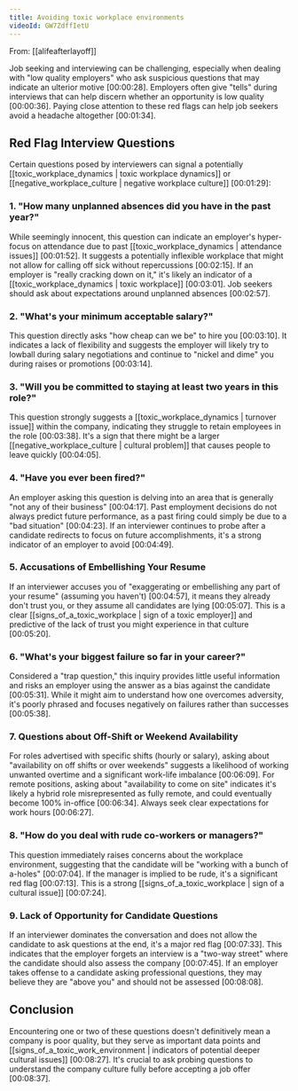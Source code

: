 ```yaml
---
title: Avoiding toxic workplace environments
videoId: GW7ZdffIetU
---
```


From: [[alifeafterlayoff]] <br/> 

Job seeking and interviewing can be challenging, especially when dealing with "low quality employers" who ask suspicious questions that may indicate an ulterior motive <a class="yt-timestamp" data-t="00:00:28">[00:00:28]</a>. Employers often give "tells" during interviews that can help discern whether an opportunity is low quality <a class="yt-timestamp" data-t="00:00:36">[00:00:36]</a>. Paying close attention to these red flags can help job seekers avoid a headache altogether <a class="yt-timestamp" data-t="00:01:34">[00:01:34]</a>.

## Red Flag Interview Questions

Certain questions posed by interviewers can signal a potentially [[toxic_workplace_dynamics | toxic workplace dynamics]] or [[negative_workplace_culture | negative workplace culture]] <a class="yt-timestamp" data-t="00:01:29">[00:01:29]</a>:

### 1. "How many unplanned absences did you have in the past year?"
While seemingly innocent, this question can indicate an employer's hyper-focus on attendance due to past [[toxic_workplace_dynamics | attendance issues]] <a class="yt-timestamp" data-t="00:01:52">[00:01:52]</a>. It suggests a potentially inflexible workplace that might not allow for calling off sick without repercussions <a class="yt-timestamp" data-t="00:02:15">[00:02:15]</a>. If an employer is "really cracking down on it," it's likely an indicator of a [[toxic_workplace_dynamics | toxic workplace]] <a class="yt-timestamp" data-t="00:03:01">[00:03:01]</a>. Job seekers should ask about expectations around unplanned absences <a class="yt-timestamp" data-t="00:02:57">[00:02:57]</a>.

### 2. "What's your minimum acceptable salary?"
This question directly asks "how cheap can we be" to hire you <a class="yt-timestamp" data-t="00:03:10">[00:03:10]</a>. It indicates a lack of flexibility and suggests the employer will likely try to lowball during salary negotiations and continue to "nickel and dime" you during raises or promotions <a class="yt-timestamp" data-t="00:03:14">[00:03:14]</a>.

### 3. "Will you be committed to staying at least two years in this role?"
This question strongly suggests a [[toxic_workplace_dynamics | turnover issue]] within the company, indicating they struggle to retain employees in the role <a class="yt-timestamp" data-t="00:03:38">[00:03:38]</a>. It's a sign that there might be a larger [[negative_workplace_culture | cultural problem]] that causes people to leave quickly <a class="yt-timestamp" data-t="00:04:05">[00:04:05]</a>.

### 4. "Have you ever been fired?"
An employer asking this question is delving into an area that is generally "not any of their business" <a class="yt-timestamp" data-t="00:04:17">[00:04:17]</a>. Past employment decisions do not always predict future performance, as a past firing could simply be due to a "bad situation" <a class="yt-timestamp" data-t="00:04:23">[00:04:23]</a>. If an interviewer continues to probe after a candidate redirects to focus on future accomplishments, it's a strong indicator of an employer to avoid <a class="yt-timestamp" data-t="00:04:49">[00:04:49]</a>.

### 5. Accusations of Embellishing Your Resume
If an interviewer accuses you of "exaggerating or embellishing any part of your resume" (assuming you haven't) <a class="yt-timestamp" data-t="00:04:57">[00:04:57]</a>, it means they already don't trust you, or they assume all candidates are lying <a class="yt-timestamp" data-t="00:05:07">[00:05:07]</a>. This is a clear [[signs_of_a_toxic_workplace | sign of a toxic employer]] and predictive of the lack of trust you might experience in that culture <a class="yt-timestamp" data-t="00:05:20">[00:05:20]</a>.

### 6. "What's your biggest failure so far in your career?"
Considered a "trap question," this inquiry provides little useful information and risks an employer using the answer as a bias against the candidate <a class="yt-timestamp" data-t="00:05:31">[00:05:31]</a>. While it might aim to understand how one overcomes adversity, it's poorly phrased and focuses negatively on failures rather than successes <a class="yt-timestamp" data-t="00:05:38">[00:05:38]</a>.

### 7. Questions about Off-Shift or Weekend Availability
For roles advertised with specific shifts (hourly or salary), asking about "availability on off shifts or over weekends" suggests a likelihood of working unwanted overtime and a significant work-life imbalance <a class="yt-timestamp" data-t="00:06:09">[00:06:09]</a>. For remote positions, asking about "availability to come on site" indicates it's likely a hybrid role misrepresented as fully remote, and could eventually become 100% in-office <a class="yt-timestamp" data-t="00:06:34">[00:06:34]</a>. Always seek clear expectations for work hours <a class="yt-timestamp" data-t="00:06:27">[00:06:27]</a>.

### 8. "How do you deal with rude co-workers or managers?"
This question immediately raises concerns about the workplace environment, suggesting that the candidate will be "working with a bunch of a-holes" <a class="yt-timestamp" data-t="00:07:04">[00:07:04]</a>. If the manager is implied to be rude, it's a significant red flag <a class="yt-timestamp" data-t="00:07:13">[00:07:13]</a>. This is a strong [[signs_of_a_toxic_workplace | sign of a cultural issue]] <a class="yt-timestamp" data-t="00:07:24">[00:07:24]</a>.

### 9. Lack of Opportunity for Candidate Questions
If an interviewer dominates the conversation and does not allow the candidate to ask questions at the end, it's a major red flag <a class="yt-timestamp" data-t="00:07:33">[00:07:33]</a>. This indicates that the employer forgets an interview is a "two-way street" where the candidate should also assess the company <a class="yt-timestamp" data-t="00:07:45">[00:07:45]</a>. If an employer takes offense to a candidate asking professional questions, they may believe they are "above you" and should not be assessed <a class="yt-timestamp" data-t="00:08:08">[00:08:08]</a>.

## Conclusion

Encountering one or two of these questions doesn't definitively mean a company is poor quality, but they serve as important data points and [[signs_of_a_toxic_work_environment | indicators of potential deeper cultural issues]] <a class="yt-timestamp" data-t="00:08:27">[00:08:27]</a>. It's crucial to ask probing questions to understand the company culture fully before accepting a job offer <a class="yt-timestamp" data-t="00:08:37">[00:08:37]</a>.